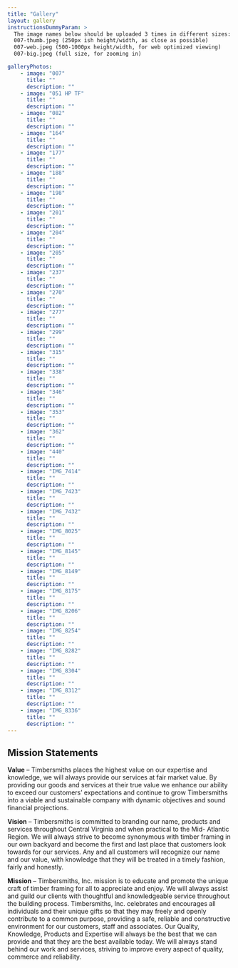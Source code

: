 ```yaml
---
title: "Gallery"
layout: gallery
instructionsDummyParam: >
  The image names below should be uploaded 3 times in different sizes:
  007-thumb.jpeg (250px ish height/width, as close as possible)
  007-web.jpeg (500-1000px height/width, for web optimized viewing)
  007-big.jpeg (full size, for zooming in)

galleryPhotos:
    - image: "007"
      title: ""
      description: ""
    - image: "051 HP TF"
      title: ""
      description: ""
    - image: "082"
      title: ""
      description: ""
    - image: "164"
      title: ""
      description: ""
    - image: "177"
      title: ""
      description: ""
    - image: "188"
      title: ""
      description: ""
    - image: "198"
      title: ""
      description: ""
    - image: "201"
      title: ""
      description: ""
    - image: "204"
      title: ""
      description: ""
    - image: "205"
      title: ""
      description: ""
    - image: "237"
      title: ""
      description: ""
    - image: "270"
      title: ""
      description: ""
    - image: "277"
      title: ""
      description: ""
    - image: "299"
      title: ""
      description: ""
    - image: "315"
      title: ""
      description: ""
    - image: "338"
      title: ""
      description: ""
    - image: "346"
      title: ""
      description: ""
    - image: "353"
      title: ""
      description: ""
    - image: "362"
      title: ""
      description: ""
    - image: "440"
      title: ""
      description: ""
    - image: "IMG_7414"
      title: ""
      description: ""
    - image: "IMG_7423"
      title: ""
      description: ""
    - image: "IMG_7432"
      title: ""
      description: ""
    - image: "IMG_8025"
      title: ""
      description: ""
    - image: "IMG_8145"
      title: ""
      description: ""
    - image: "IMG_8149"
      title: ""
      description: ""
    - image: "IMG_8175"
      title: ""
      description: ""
    - image: "IMG_8206"
      title: ""
      description: ""
    - image: "IMG_8254"
      title: ""
      description: ""
    - image: "IMG_8282"
      title: ""
      description: ""
    - image: "IMG_8304"
      title: ""
      description: ""
    - image: "IMG_8312"
      title: ""
      description: ""
    - image: "IMG_8336"
      title: ""
      description: ""
---
```

## Mission Statements
**Value** – Timbersmiths places the highest value on our expertise and knowledge, we will always provide our services at fair market value. By providing our goods and services at their true value we enhance our ability to exceed our customers’ expectations and continue to grow Timbersmiths into a viable and sustainable company with dynamic objectives and sound financial projections.

**Vision** – Timbersmiths is committed to branding our name, products and services throughout Central Virginia and when practical to the Mid- Atlantic Region. We will always strive to become synonymous with timber framing in our own backyard and become the first and last place that customers look towards for our services. Any and all customers will recognize our name and our value, with knowledge that they will be treated in a timely fashion, fairly and honestly.

**Mission** – Timbersmiths, Inc. mission is to educate and promote the unique craft of timber framing for all to appreciate and enjoy. We will always assist and guild our clients with thoughtful and knowledgeable service throughout the building process. Timbersmiths, Inc. celebrates and encourages all individuals and their unique gifts so that they may freely and openly contribute to a common purpose, providing a safe, reliable and constructive environment for our customers, staff and associates. Our Quality, Knowledge, Products and Expertise will always be the best that we can provide and that they are the best available today. We will always stand behind our work and services, striving to improve every aspect of quality, commerce and reliability.